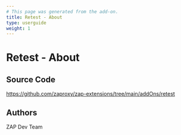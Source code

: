 ```yaml
---
# This page was generated from the add-on.
title: Retest - About
type: userguide
weight: 1
---
```


# Retest - About

## Source Code

<https://github.com/zaproxy/zap-extensions/tree/main/addOns/retest>

## Authors

ZAP Dev Team
